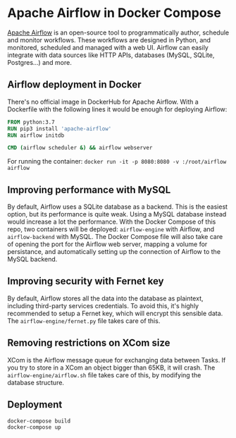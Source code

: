 # Apache Airflow in Docker Compose
[Apache Airflow](https://airflow.apache.org) is an open-source tool to programmatically author, schedule and monitor workflows. These workflows are designed in Python, and monitored, scheduled and managed with a web UI. Airflow can easily integrate with data sources like HTTP APIs, databases (MySQL, SQLite, Postgres...) and more.

## Airflow deployment in Docker
There's no official image in DockerHub for Apache Airflow. With a Dockerfile with the following lines it would be enough for deploying Airflow:

```Dockerfile
FROM python:3.7
RUN pip3 install 'apache-airflow'
RUN airflow initdb

CMD (airflow scheduler &) && airflow webserver
```

For running the container: `docker run -it -p 8080:8080 -v :/root/airflow airflow`

## Improving performance with MySQL
By default, Airflow uses a SQLite database as a backend. This is the easiest option, but its performance is quite weak. Using a MySQL database instead would increase a lot the performance. With the Docker Compose of this repo, two containers will be deployed: `airflow-engine` with Airflow, and `airflow-backend` with MySQL. The Docker Compose file will also take care of opening the port for the Airflow web server, mapping a volume for persistance, and automatically setting up the connection of Airflow to the MySQL backend.

## Improving security with Fernet key
By default, Airflow stores all the data into the database as plaintext, including third-party services credentials. To avoid this, it's highly recommended to setup a Fernet key, which will encrypt this sensible data. The `airflow-engine/fernet.py` file takes care of this.

## Removing restrictions on XCom size
XCom is the Airflow message queue for exchanging data between Tasks. If you try to store in a XCom an object bigger than 65KB, it will crash. The `airflow-engine/airflow.sh` file takes care of this, by modifying the database structure.

## Deployment
```bash
docker-compose build
docker-compose up
```
